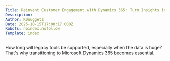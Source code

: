 ```yaml
---
Title: Reinvent Customer Engagement with Dynamics 365: Turn Insights into Action
Description: 
Author: KDnuggets
Date: 2025-10-15T17:00:17.000Z
Robots: noindex,nofollow
Template: index
---
```

How long will legacy tools be supported, especially when the data is huge? That's why transitioning to Microsoft Dynamics 365 becomes essential.
